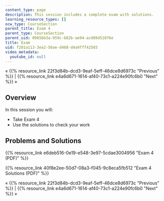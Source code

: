 ```yaml
---
content_type: page
description: This session includes a complete exam with solutions.
learning_resource_types: []
ocw_type: CourseSection
parent_title: Exam 4
parent_type: CourseSection
parent_uid: 0965bb3a-959c-b82b-ae94-acd89d51076e
title: Exam
uid: f201a113-3ea2-56ae-d468-d4a9fff42503
video_metadata:
  youtube_id: null
---
```


« {{% resource_link 22f3d84b-dcd3-9eaf-5eff-46dce8d6973c "Previous" %}} | {{% resource_link e4a6d671-1614-af40-73c1-a224e90fc6b0 "Next" %}} »

Overview
--------

In this session you will:

*   Take Exam 4
*   Use the solutions to check your work

Problems and Solutions
----------------------

{{% resource_link e6deb516-0e19-e548-3e97-5cdae3004956 "Exam 4 (PDF)" %}}

{{% resource_link 40f8e2ee-50d7-08a3-f045-9c8eca5fb512 "Exam 4 Solutions (PDF)" %}}

« {{% resource_link 22f3d84b-dcd3-9eaf-5eff-46dce8d6973c "Previous" %}} | {{% resource_link e4a6d671-1614-af40-73c1-a224e90fc6b0 "Next" %}} »